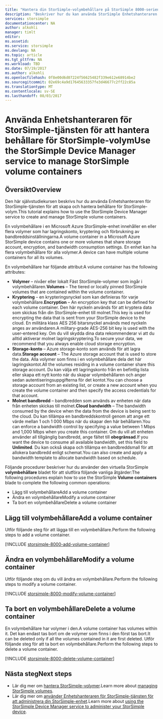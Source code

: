 ```yaml
---
title: "Hantera din StorSimple-volymbehållare på StorSimple 8000-serien enheten | Microsoft Docs"
description: "Beskriver hur du kan använda StorSimple Enhetshanteraren volym behållare sidan för att lägga till, ändra eller ta bort en volymbehållare."
services: storsimple
documentationcenter: NA
author: alkohli
manager: timlt
editor: 
ms.assetid: 
ms.service: storsimple
ms.devlang: NA
ms.topic: article
ms.tgt_pltfrm: NA
ms.workload: TBD
ms.date: 07/19/2017
ms.author: alkohli
ms.openlocfilehash: 0f8e00d6d07224f56625482f339e612e68914be2
ms.sourcegitcommit: 02e69c4a9d17645633357fe3d46677c2ff22c85a
ms.translationtype: MT
ms.contentlocale: sv-SE
ms.lasthandoff: 08/03/2017
---
```

# <a name="use-the-storsimple-device-manager-service-to-manage-storsimple-volume-containers"></a><span data-ttu-id="8dc13-103">Använda Enhetshanteraren för StorSimple-tjänsten för att hantera behållare för StorSimple-volym</span><span class="sxs-lookup"><span data-stu-id="8dc13-103">Use the StorSimple Device Manager service to manage StorSimple volume containers</span></span>

## <a name="overview"></a><span data-ttu-id="8dc13-104">Översikt</span><span class="sxs-lookup"><span data-stu-id="8dc13-104">Overview</span></span>
<span data-ttu-id="8dc13-105">Den här självstudiekursen beskrivs hur du använda Enhetshanteraren för StorSimple-tjänsten för att skapa och hantera behållare för StorSimple-volym.</span><span class="sxs-lookup"><span data-stu-id="8dc13-105">This tutorial explains how to use the StorSimple Device Manager service to create and manage StorSimple volume containers.</span></span>

<span data-ttu-id="8dc13-106">En volymbehållare i en Microsoft Azure StorSimple-enhet innehåller en eller flera volymer som har lagringskonto, kryptering och förbrukning av bandbreddsinställningarna.</span><span class="sxs-lookup"><span data-stu-id="8dc13-106">A volume container in a Microsoft Azure StorSimple device contains one or more volumes that share storage account, encryption, and bandwidth consumption settings.</span></span> <span data-ttu-id="8dc13-107">En enhet kan ha flera volymbehållare för alla volymer.</span><span class="sxs-lookup"><span data-stu-id="8dc13-107">A device can have multiple volume containers for all its volumes.</span></span> 

<span data-ttu-id="8dc13-108">En volymbehållare har följande attribut:</span><span class="sxs-lookup"><span data-stu-id="8dc13-108">A volume container has the following attributes:</span></span>

* <span data-ttu-id="8dc13-109">**Volymer** – nivåer eller lokalt Fäst StorSimple-volymer som ingår i volymbehållaren.</span><span class="sxs-lookup"><span data-stu-id="8dc13-109">**Volumes** – The tiered or locally pinned StorSimple volumes that are contained within the volume container.</span></span> 
* <span data-ttu-id="8dc13-110">**Kryptering** – en krypteringsnyckel som kan definieras för varje volymbehållare.</span><span class="sxs-lookup"><span data-stu-id="8dc13-110">**Encryption** – An encryption key that can be defined for each volume container.</span></span> <span data-ttu-id="8dc13-111">Den här nyckeln används för att kryptera data som skickas från din StorSimple-enhet till molnet.</span><span class="sxs-lookup"><span data-stu-id="8dc13-111">This key is used for encrypting the data that is sent from your StorSimple device to the cloud.</span></span> <span data-ttu-id="8dc13-112">En militära klass AES 256 bitarsnyckel används med nyckeln anges av användaren.</span><span class="sxs-lookup"><span data-stu-id="8dc13-112">A military-grade AES-256 bit key is used with the user-entered key.</span></span> <span data-ttu-id="8dc13-113">Om du vill skydda dina data rekommenderar vi att du alltid aktiverar molnet lagringskryptering.</span><span class="sxs-lookup"><span data-stu-id="8dc13-113">To secure your data, we recommend that you always enable cloud storage encryption.</span></span>
* <span data-ttu-id="8dc13-114">**Storage-konto** – Azure storage-konto som används för att lagra data.</span><span class="sxs-lookup"><span data-stu-id="8dc13-114">**Storage account** – The Azure storage account that is used to store the data.</span></span> <span data-ttu-id="8dc13-115">Alla volymer som finns i en volymbehållare dela det här lagringskontot.</span><span class="sxs-lookup"><span data-stu-id="8dc13-115">All the volumes residing in a volume container share this storage account.</span></span> <span data-ttu-id="8dc13-116">Du kan välja ett lagringskonto från en befintlig lista eller skapa ett nytt konto när du skapar volymbehållaren och anger sedan autentiseringsuppgifterna för det kontot.</span><span class="sxs-lookup"><span data-stu-id="8dc13-116">You can choose a storage account from an existing list, or create a new account when you create the volume container and then specify the access credentials for that account.</span></span>
* <span data-ttu-id="8dc13-117">**Molnet bandbredd** – bandbredden som används av enheten när data från enheten skickas till molnet.</span><span class="sxs-lookup"><span data-stu-id="8dc13-117">**Cloud bandwidth** – The bandwidth consumed by the device when the data from the device is being sent to the cloud.</span></span> <span data-ttu-id="8dc13-118">Du kan tillämpa en bandbreddskontroll genom att ange ett värde mellan 1 och 1 000 Mbps när du skapar den här behållaren.</span><span class="sxs-lookup"><span data-stu-id="8dc13-118">You can enforce a bandwidth control by specifying a value between 1 Mbps and 1,000 Mbps when you create this container.</span></span> <span data-ttu-id="8dc13-119">Om du vill att enheten använder all tillgänglig bandbredd, ange fältet till **obegränsad**.</span><span class="sxs-lookup"><span data-stu-id="8dc13-119">If you want the device to consume all available bandwidth, set this field to **Unlimited**.</span></span> <span data-ttu-id="8dc13-120">Du kan också skapa och tillämpa en bandbreddsmall för att allokera bandbredd enligt schemat.</span><span class="sxs-lookup"><span data-stu-id="8dc13-120">You can also create and apply a bandwidth template to allocate bandwidth based on schedule.</span></span>

<span data-ttu-id="8dc13-121">Följande procedurer beskriver hur du använder den virtuella StorSimple **volymbehållare** bladet för att slutföra följande vanliga åtgärder:</span><span class="sxs-lookup"><span data-stu-id="8dc13-121">The following procedures explain how to use the StorSimple **Volume containers** blade to complete the following common operations:</span></span>

* <span data-ttu-id="8dc13-122">Lägg till volymbehållare</span><span class="sxs-lookup"><span data-stu-id="8dc13-122">Add a volume container</span></span>
* <span data-ttu-id="8dc13-123">Ändra en volymbehållare</span><span class="sxs-lookup"><span data-stu-id="8dc13-123">Modify a volume container</span></span>
* <span data-ttu-id="8dc13-124">Ta bort en volymbehållare</span><span class="sxs-lookup"><span data-stu-id="8dc13-124">Delete a volume container</span></span>

## <a name="add-a-volume-container"></a><span data-ttu-id="8dc13-125">Lägg till volymbehållare</span><span class="sxs-lookup"><span data-stu-id="8dc13-125">Add a volume container</span></span>
<span data-ttu-id="8dc13-126">Utför följande steg för att lägga till en volymbehållare.</span><span class="sxs-lookup"><span data-stu-id="8dc13-126">Perform the following steps to add a volume container.</span></span>

[!INCLUDE [storsimple-8000-add-volume-container](../../includes/storsimple-8000-create-volume-container.md)]

## <a name="modify-a-volume-container"></a><span data-ttu-id="8dc13-127">Ändra en volymbehållare</span><span class="sxs-lookup"><span data-stu-id="8dc13-127">Modify a volume container</span></span>
<span data-ttu-id="8dc13-128">Utför följande steg om du vill ändra en volymbehållare.</span><span class="sxs-lookup"><span data-stu-id="8dc13-128">Perform the following steps to modify a volume container.</span></span>

[!INCLUDE [storsimple-8000-modify-volume-container](../../includes/storsimple-8000-modify-volume-container.md)]

## <a name="delete-a-volume-container"></a><span data-ttu-id="8dc13-129">Ta bort en volymbehållare</span><span class="sxs-lookup"><span data-stu-id="8dc13-129">Delete a volume container</span></span>
<span data-ttu-id="8dc13-130">En volymbehållare har volymer i den.</span><span class="sxs-lookup"><span data-stu-id="8dc13-130">A volume container has volumes within it.</span></span> <span data-ttu-id="8dc13-131">Det kan endast tas bort om de volymer som finns i den först tas bort.</span><span class="sxs-lookup"><span data-stu-id="8dc13-131">It can be deleted only if all the volumes contained in it are first deleted.</span></span> <span data-ttu-id="8dc13-132">Utför följande steg för att ta bort en volymbehållare.</span><span class="sxs-lookup"><span data-stu-id="8dc13-132">Perform the following steps to delete a volume container.</span></span>

[!INCLUDE [storsimple-8000-delete-volume-container](../../includes/storsimple-8000-delete-volume-container.md)]

## <a name="next-steps"></a><span data-ttu-id="8dc13-133">Nästa steg</span><span class="sxs-lookup"><span data-stu-id="8dc13-133">Next steps</span></span>
* <span data-ttu-id="8dc13-134">Lär dig mer om [hantera StorSimple-volymer](storsimple-8000-manage-volumes-u2.md).</span><span class="sxs-lookup"><span data-stu-id="8dc13-134">Learn more about [managing StorSimple volumes](storsimple-8000-manage-volumes-u2.md).</span></span> 
* <span data-ttu-id="8dc13-135">Lär dig mer om [använder Enhetshanteraren för StorSimple-tjänsten för att administrera din StorSimple-enhet](storsimple-8000-manager-service-administration.md).</span><span class="sxs-lookup"><span data-stu-id="8dc13-135">Learn more about [using the StorSimple Device Manager service to administer your StorSimple device](storsimple-8000-manager-service-administration.md).</span></span>

